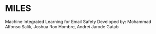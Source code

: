 # MILES
Machine Integrated Learning for Email Safety
Developed by: Mohammad Alfonso Salik, Joshua Ron Hombre, Andrei Jarode Gatab
